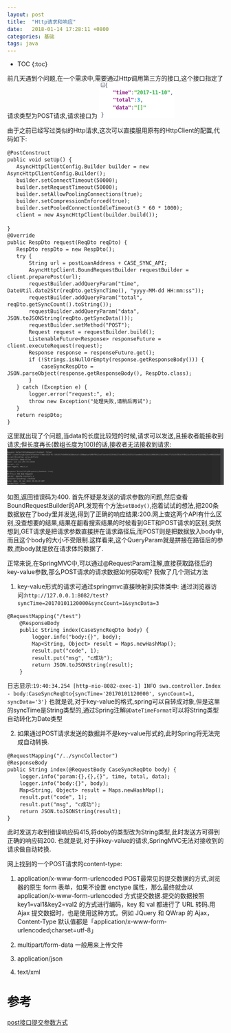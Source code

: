 ```yaml
---
layout: post
title:  "Http请求和响应"
date:   2018-01-14 17:28:11 +0800
categories: 基础
tags: java
---
```


* TOC
{:toc}

前几天遇到个问题,在一个需求中,需要通过Http调用第三方的接口,这个接口指定了请求类型为POST请求,请求接口为
![](/_pic/201801/httpReq.png)

由于之前已经写过类似的Http请求,这次可以直接服用原有的HttpClient的配置,代码如下:

~~~
@PostConstruct
public void setUp() {
   AsyncHttpClientConfig.Builder builder = new AsyncHttpClientConfig.Builder();
   builder.setConnectTimeout(50000);
   builder.setRequestTimeout(50000);
   builder.setAllowPoolingConnections(true);
   builder.setCompressionEnforced(true);
   builder.setPooledConnectionIdleTimeout(3 * 60 * 1000);
   client = new AsyncHttpClient(builder.build());

}
@Override
public RespDto request(ReqDto reqDto) {
   RespDto respDto = new RespDto();
   try {
       String url = postLoanAddress + CASE_SYNC_API;
       AsyncHttpClient.BoundRequestBuilder requestBuilder = client.preparePost(url);
       requestBuilder.addQueryParam("time", DateUtil.date2Str(reqDto.getSyncTime(), "yyyy-MM-dd HH:mm:ss"));
       requestBuilder.addQueryParam("total", reqDto.getSyncCount().toString());
       requestBuilder.addQueryParam("data", JSON.toJSONString(reqDto.getSyncData()));
       requestBuilder.setMethod("POST");
       Request request = requestBuilder.build();
       ListenableFuture<Response> responseFuture = client.executeRequest(request);
       Response response = responseFuture.get();
       if (!Strings.isNullOrEmpty(response.getResponseBody())) {
           caseSyncRespDto = JSON.parseObject(response.getResponseBody(), RespDto.class);
       }
   } catch (Exception e) {
       logger.error("request:", e);
       throw new Exception("处理失败,请稍后再试");
   }
   return respDto;
}
~~~

这里就出现了个问题,当data的长度比较短的时候,请求可以发送,且接收者能接收到请求;但长度再长(数组长度为100)的话,接收者无法接收到请求:
![](/_pic/201801/untitled.png)

如图,返回错误码为400.
首先怀疑是发送的请求参数的问题,然后查看BoundRequestBuilder的API,发现有个方法`setBody()`,抱着试试的想法,把200条数据放在了body里并发送,得到了正确的响应结果:200.网上查这两个API有什么区别,没查想要的结果,结果在翻看搜索结果的时候看到GET和POST请求的区别,突然想到,GET请求是把请求参数直接拼在请求路径后,而POST则是把数据放入body中,而且这个body的大小不受限制.这样看来,这个QueryParam就是拼接在路径后的参数,而body就是放在请求体的数据了.

正常来说,在SpringMVC中,可以通过@RequestParam注解,直接获取路径后的key-value参数,那么POST请求的请求数据如何获取呢?
我做了几个测试方法

1. key-value形式的请求可通过springmvc直接映射到实体类中:
通过浏览器访问:`http://127.0.0.1:8082/test?syncTime=20170101120000&syncCount=1&syncData=3`
~~~
@RequestMapping("/test")
    @ResponseBody
    public String index(CaseSyncReqDto body) {
        logger.info("body:{}", body);
        Map<String, Object> result = Maps.newHashMap();
        result.put("code", 1);
        result.put("msg", "c成功");
        return JSON.toJSONString(result);
    }
~~~
日志显示:`19:40:34.254 [http-nio-8082-exec-1] INFO swa.controller.Index - body:CaseSyncReqDto{syncTime='20170101120000', syncCount=1, syncData='3'}`
也就是说,对于key-value的格式,spring可以自转成对象,但是这里的syncTime是String类型的,通过Spring注解`@DateTimeFormat`可以将String类型自动转化为Date类型

2. 如果通过POST请求发送的数据并不是key-value形式的,此时Spring将无法完成自动转换.

~~~
@RequestMapping("/../syncCollector")
@ResponseBody
public String index(@RequestBody CaseSyncReqDto body) {
    logger.info("param:{},{},{}", time, total, data);
    logger.info("body:{}", body);
    Map<String, Object> result = Maps.newHashMap();
    result.put("code", 1);
    result.put("msg", "c成功");
    return JSON.toJSONString(result);
}
~~~
此时发送方收到错误响应码415,将doby的类型改为String类型,此时发送方可得到正确的响应码200.
也就是说,对于非key-value的请求,SpringMVC无法对接收到的请求做自动转换.

网上找到的一个POST请求的content-type:
1. application/x-www-form-urlencoded
POST最常见的提交数据的方式,浏览器的原生 form 表单，如果不设置 enctype 属性，那么最终就会以 application/x-www-form-urlencoded 方式提交数据.提交的数据按照 key1=val1&key2=val2 的方式进行编码，key 和 val 都进行了 URL 转码.用 Ajax 提交数据时，也是使用这种方式。例如 JQuery 和 QWrap 的 Ajax，Content-Type 默认值都是「application/x-www-form-urlencoded;charset=utf-8」

2. multipart/form-data
一般用来上传文件

3. application/json
4. text/xml

# 参考
[post接口提交参数方式](http://blog.csdn.net/muier/article/details/50946848)

